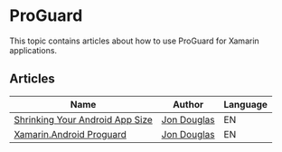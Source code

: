 # ProGuard

This topic contains articles about how to use ProGuard for Xamarin applications.

## Articles

Name | Author | Language
---- | ------ | --------
[Shrinking Your Android App Size](https://devblogs.microsoft.com/xamarin/shrinking-android-app-size/) | [Jon Douglas](https://twitter.com/_jondouglas) | EN
[Xamarin.Android Proguard](https://www.jon-douglas.com/2016/11/22/xamarin-android-proguard/) | [Jon Douglas](https://twitter.com/_jondouglas) | EN
